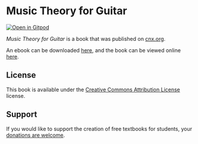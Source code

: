 # Music Theory for Guitar

[![Open in Gitpod](https://gitpod.io/button/open-in-gitpod.svg)](https://gitpod.io/from-referrer/)

_Music Theory for Guitar_ is a book that was published on [cnx.org](https://cnx.org/).

An ebook can be downloaded [here](https://github.com/cnx-user-books/cnxbook-music-theory-for-guitar/releases/latest), and the book can be viewed online [here](https://github.com/cnx-user-books/cnxbook-music-theory-for-guitar/releases/latest).

## License
This book is available under the [Creative Commons Attribution License](./LICENSE) license.

## Support
If you would like to support the creation of free textbooks for students, your [donations are welcome](https://riceconnect.rice.edu/donation/support-openstax-banner).
